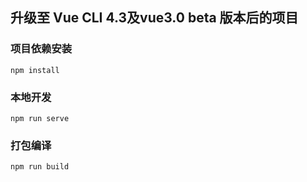 ## 升级至 Vue CLI 4.3及vue3.0 beta 版本后的项目

### 项目依赖安装
```
npm install
```

### 本地开发
```
npm run serve
```

### 打包编译
```
npm run build
```


